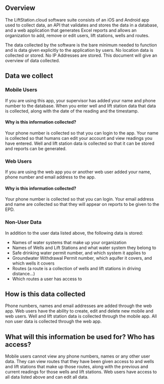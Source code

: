 ## Overview

The LiftStation.cloud software suite consists of an iOS and Android app used to collect data, an API that validates and stores the data in a database, and a web application that generates Excel reports and allows an organization to add, remove or edit users, lift stations, wells and routes. 

The data collected by the software is the bare minimum needed to function and is data given explicitly to the application by users. No location data is collected or stored. No IP Addresses are stored. This document will give an overview of data collected.

## Data we collect
### Mobile Users
If you are using this app, your supervisor has added your name and phone number to the database. When you enter well and lift station data that data is collected, along with the date of the reading and the timestamp.

#### Why is this information collected?
Your phone number is collected so that you can login to the app. Your name is collected so that humans can edit your account and view readings you have entered. Well and lift station data is collected so that it can be stored and reports can be generated. 

### Web Users
If you are using the web app you or another web user added your name, phone number and email address to the app. 

#### Why is this information collected?
Your phone number is collected so that you can login. Your email address and name are collected so that they will appear on reports to be given to the EPD.

### Non-User Data
In addition to the user data listed above, the following data is stored: 
- Names of water systems that make up your organization
- Names of Wells and Lift Stations and what water system they belong to
- Safe drinking water permit number, and which system it applies to
- Groundwater Withdrawal Permit number, which aquifer it covers, and which wells it covers
- Routes (a route is a collection of wells and lift stations in driving distance...)
- Which routes a user has access to

## How is this data collected
Phone numbers, names and email addresses are added through the web app. Web users have the ability to create, edit and delete new mobile and web users. Well and lift station data is collected through the mobile app. All non user data is collected through the web app.

## What will this information be used for? Who has access?
Mobile users cannot view any phone numbers, names or any other user data. They can view routes that they have been given access to and wells and lift stations that make up those routes, along with the previous and current readings for those wells and lift stations. Web users have access to all data listed above and can edit all data.

